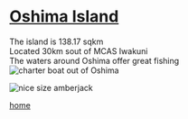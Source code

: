 # [Oshima Island](https://www.google.co.jp/maps/place/Su%C5%8D-%C5%8Cshima,+Oshima+District,+Yamaguchi+Prefecture/@33.8935569,132.182756,11z/data=!3m1!4b1!4m5!3m4!1s0x354542230ddc2bad:0xf077a6b857a4d5cc!8m2!3d33.9275948!4d132.1952342)  

The island is 138.17 sqkm  
Located 30km sout of MCAS Iwakuni  
The waters around Oshima offer great fishing  
![charter boat out of Oshima](https://www.japantimes.co.jp/wp-content/uploads/2018/05/n-tour-a-20180524-870x553.jpg)  

![nice size amberjack](https://media.gettyimages.com/photos/photo-taken-feb-25-shows-devin-mackin-a-21yearold-marine-in-a-tour-picture-id960045180)  

[home](index)
